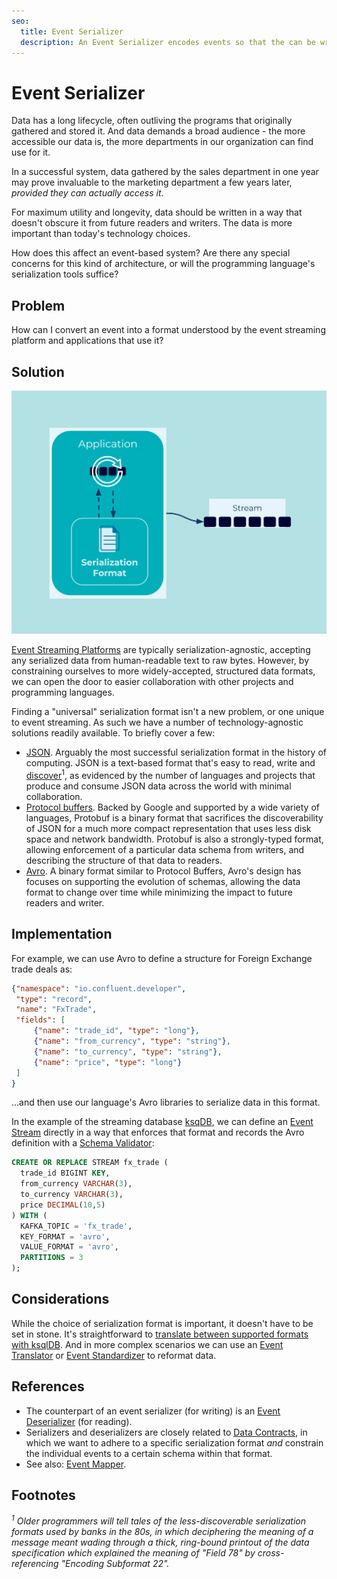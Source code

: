 ```yaml
---
seo:
  title: Event Serializer
  description: An Event Serializer encodes events so that the can be written to disk, transferred across the network, and generally preserved for future readers.
---
```


# Event Serializer

Data has a long lifecycle, often outliving the programs that
originally gathered and stored it. And data demands a broad
audience - the more accessible our data is, the more departments in
our organization can find use for it. 

In a successful system, data gathered by the sales department in one
year may prove invaluable to the marketing department a few years
later, _provided they can actually access it_.

For maximum utility and longevity, data should be written in a way
that doesn't obscure it from future readers and writers. The data is
more important than today's technology choices.

How does this affect an event-based system? Are there any special
concerns for this kind of architecture, or will the programming
language's serialization tools suffice?

## Problem

How can I convert an event into a format understood by the event streaming platform and applications that use it?

## Solution

![event serializer](../img/event-serializer.svg)

[Event Streaming
Platforms](../event-stream/event-streaming-platform.md) are typically
serialization-agnostic, accepting any serialized data from
human-readable text to raw bytes. However, by constraining ourselves
to more widely-accepted, structured data formats, we can open the door
to easier collaboration with other projects and programming languages.

Finding a "universal" serialization format isn't a new problem, or
one unique to event streaming. As such we have a number of
technology-agnostic solutions readily available. To briefly cover a
few:

* [JSON](https://www.json.org/). Arguably the most successful
  serialization format in the history of computing. JSON is a
  text-based format that's easy to read, write and
  [discover](https://en.wikipedia.org/wiki/Discoverability)<sup>1</sup>,
  as evidenced by the number of languages and projects that produce
  and consume JSON data across the world with minimal collaboration.
* [Protocol
  buffers](https://developers.google.com/protocol-buffers). Backed by
  Google and supported by a wide variety of languages, Protobuf is a
  binary format that sacrifices the discoverability of JSON for a much
  more compact representation that uses less disk space and network
  bandwidth. Protobuf is also a strongly-typed format, allowing
  enforcement of a particular data schema from writers, and describing
  the structure of that data to readers.
* [Avro](https://avro.apache.org/). A binary format similar to
  Protocol Buffers, Avro's design has focuses on supporting the
  evolution of schemas, allowing the data format to change over time
  while minimizing the impact to future readers and writer.

## Implementation

For example, we can use Avro to define a structure for Foreign Exchange
trade deals as:

```json
{"namespace": "io.confluent.developer",
 "type": "record",
 "name": "FxTrade",
 "fields": [
     {"name": "trade_id", "type": "long"},
     {"name": "from_currency", "type": "string"},
     {"name": "to_currency", "type": "string"},
     {"name": "price", "type": "long"}
 ]
}
```

...and then use our language's Avro libraries to serialize data in
this format.

In the example of the streaming database [ksqDB](https://ksqldb.io/), we can define an [Event
Stream](../event-stream/event-stream.md) directly in a way
that enforces that format and records the Avro definition with a
[Schema Validator](../event-source/schema-validator.md):

```sql
CREATE OR REPLACE STREAM fx_trade (
  trade_id BIGINT KEY,
  from_currency VARCHAR(3),
  to_currency VARCHAR(3),
  price DECIMAL(10,5)
) WITH (
  KAFKA_TOPIC = 'fx_trade',
  KEY_FORMAT = 'avro',
  VALUE_FORMAT = 'avro',
  PARTITIONS = 3
);
```


## Considerations

While the choice of serialization format is important, it doesn't have
to be set in stone. It's straightforward to [translate between
supported formats with
ksqlDB](https://kafka-tutorials.confluent.io/changing-serialization-format/ksql.html). And
in more complex scenarios we can use an [Event
Translator](../event-processing/event-translator.md ) or [Event
Standardizer](./event-standardizer.md) to reformat data.

## References

* The counterpart of an event serializer (for writing) is an [Event Deserializer](./event-deserializer.md) (for reading).
* Serializers and deserializers are closely related to [Data
  Contracts](./data-contract.d), in which we want to adhere to a
  specific serialization format _and_ constrain the individual events
  to a certain schema within that format.
* See also: [Event Mapper](../event-processing/event-mapper.md).

## Footnotes

_<sup>1</sup> Older programmers will tell tales of the
less-discoverable serialization formats used by banks in the 80s, in
which deciphering the meaning of a message meant wading through a
thick, ring-bound printout of the data specification which explained the
meaning of "Field 78" by cross-referencing "Encoding Subformat 22"._
